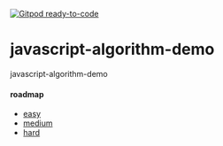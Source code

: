 [![Gitpod ready-to-code](https://img.shields.io/badge/Gitpod-ready--to--code-blue?logo=gitpod)](https://gitpod.io/#https://github.com/kromalee/algorithm-demo)

# javascript-algorithm-demo
javascript-algorithm-demo

#### roadmap
- [easy](https://leetcode-cn.com/leetbook/detail/top-interview-questions-easy/)
- [medium](https://leetcode-cn.com/leetbook/detail/top-interview-questions-medium/)
- [hard](https://leetcode-cn.com/leetbook/detail/top-interview-questions-hard/)
